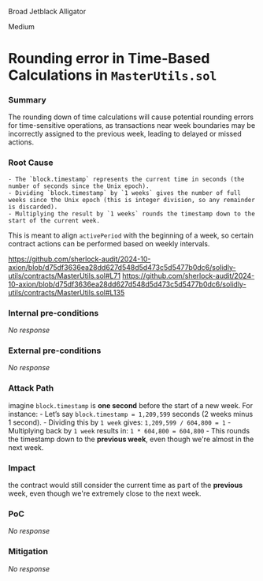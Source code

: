Broad Jetblack Alligator

Medium

# Rounding  error in Time-Based Calculations in `MasterUtils.sol`

### Summary

The rounding down of time calculations will cause potential rounding errors for time-sensitive operations, as transactions near week boundaries may be incorrectly assigned to the previous week, leading to delayed or missed actions.

### Root Cause

    - The `block.timestamp` represents the current time in seconds (the number of seconds since the Unix epoch).
    - Dividing `block.timestamp` by `1 weeks` gives the number of full weeks since the Unix epoch (this is integer division, so any remainder is discarded).
    - Multiplying the result by `1 weeks` rounds the timestamp down to the start of the current week.
  
This is meant to align `activePeriod` with the beginning of a week, so certain contract actions can be performed based on weekly intervals.


https://github.com/sherlock-audit/2024-10-axion/blob/d75df3636ea28dd627d548d5d473c5d5477b0dc6/solidly-utils/contracts/MasterUtils.sol#L71
https://github.com/sherlock-audit/2024-10-axion/blob/d75df3636ea28dd627d548d5d473c5d5477b0dc6/solidly-utils/contracts/MasterUtils.sol#L135

### Internal pre-conditions

_No response_

### External pre-conditions

_No response_

### Attack Path

imagine `block.timestamp` is **one second** before the start of a new week. For instance:
      - Let’s say `block.timestamp = 1,209,599` seconds (2 weeks minus 1 second).
      - Dividing this by `1 week` gives:
        `
        1,209,599 / 604,800 = 1
        `
      - Multiplying back by `1 week` results in:
        `
        1 * 604,800 = 604,800
        `
      - This rounds the timestamp down to the **previous week**, even though we're almost in the next week.

### Impact

the contract would still consider the current time as part of the **previous** week, even though we're extremely close to the next week.

### PoC

_No response_

### Mitigation

_No response_